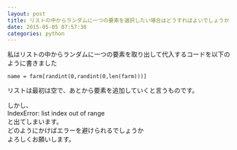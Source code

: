 ```yaml
---
layout: post
title: リストの中からランダムに一つの要素を選択したい場合はどうすればよいでしょうか（python）
date: 2015-05-05 07:57:30
categories: python
---
```

<p>私はリストの中からランダムに一つの要素を取り出して代入するコードを以下のように書きました</p>

```
name = farm[randint(0,randint(0,len(farm)))]
```

<p>リストは最初は空で、あとから要素を追加していくと言うものです。</p>

<p>しかし、<br>
IndexError: list index out of range <br>
と出てしまいます。<br>
どのようにかけばエラーを避けられるでしょうか<br>
よろしくお願いします。         </p>
